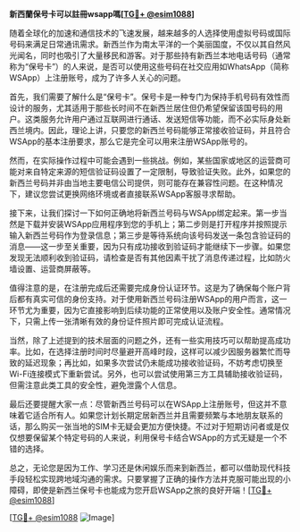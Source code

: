 **新西蘭保号卡可以註冊wsapp嗎[[TG💪+ @esim1088](https://t.me/s/esim1088)]**

随着全球化的加速和通信技术的飞速发展，越来越多的人选择使用虚拟号码或国际号码来满足日常通讯需求。新西兰作为南太平洋的一个美丽国度，不仅以其自然风光闻名，同时也吸引了大量移民和游客。对于那些持有新西兰本地电话号码（通常称为“保号卡”）的人来说，是否可以使用这些号码在社交应用如WhatsApp（简称WSApp）上注册账号，成为了许多人关心的问题。

首先，我们需要了解什么是“保号卡”。保号卡是一种专门为保持手机号码有效性而设计的服务，尤其适用于那些长时间不在新西兰居住但仍希望保留该国号码的用户。这类服务允许用户通过互联网进行通话、发送短信等功能，而不必实际身处新西兰境内。因此，理论上讲，只要您的新西兰号码能够正常接收验证码，并且符合WSApp的基本注册要求，那么它是完全可以用来注册WSApp账号的。

然而，在实际操作过程中可能会遇到一些挑战。例如，某些国家或地区的运营商可能对来自特定来源的短信验证码设置了一定限制，导致验证失败。此外，如果您的新西兰号码并非由当地主要电信公司提供，则可能存在兼容性问题。在这种情况下，建议您尝试更换网络环境或者直接联系WSApp客服寻求帮助。

接下来，让我们探讨一下如何正确地将新西兰号码与WSApp绑定起来。第一步当然是下载并安装WSApp应用程序到您的手机上；第二步则是打开程序并按照提示输入新西兰号码作为登录信息；第三步是等待系统向该号码发送一条包含验证码的消息——这一步至关重要，因为只有成功接收到验证码才能继续下一步骤。如果您发现无法顺利收到验证码，请检查是否有其他因素干扰了消息传递过程，比如防火墙设置、运营商屏蔽等。

值得注意的是，在注册完成后还需要完成身份认证环节。这是为了确保每个账户背后都有真实可信的身份支持。对于使用新西兰号码注册WSApp的用户而言，这一环节尤为重要，因为它直接影响到后续功能的正常使用以及账户安全性。通常情况下，只需上传一张清晰有效的身份证件照片即可完成认证流程。

当然，除了上述提到的技术层面的问题之外，还有一些实用技巧可以帮助提高成功率。比如，在选择注册时间时尽量避开高峰时段，这样可以减少因服务器繁忙而导致的延迟现象；再比如，如果多次尝试仍未能成功接收验证码，不妨考虑切换至Wi-Fi连接模式下重新尝试。另外，也可以尝试使用第三方工具辅助接收验证码，但需注意此类工具的安全性，避免泄露个人信息。

最后还要提醒大家一点：尽管新西兰号码可以在WSApp上注册账号，但这并不意味着它适合所有人。如果您计划长期定居新西兰并且需要频繁与本地朋友联系的话，那么购买一张当地的SIM卡无疑会更加方便快捷。不过对于短期访问者或是仅仅想要保留某个特定号码的人来说，利用保号卡结合WSApp的方式无疑是一个不错的选择。

总之，无论您是因为工作、学习还是休闲娱乐而来到新西兰，都可以借助现代科技手段轻松实现跨地域沟通的需求。只要掌握了正确的操作方法并克服可能出现的小障碍，即使是新西兰保号卡也能成为您开启WSApp之旅的良好开端！[[TG💪+ @esim1088](https://t.me/s/esim1088)]

[[TG💪+ @esim1088](https://t.me/s/esim1088) ![Image](https://i.postimg.cc/4NQfJmqS/Snipaste-2025-05-13-00-14-12.png)]